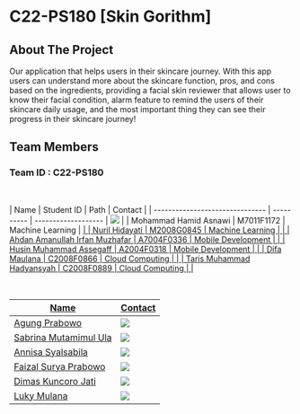 # C22-PS180 [Skin Gorithm]

## About The Project
Our application that helps users in their skincare journey. With this app users can understand more about the skincare function, pros, and cons based on the ingredients, providing a facial skin reviewer that allows user to know their facial condition, alarm feature to remind the users of their skincare daily usage, and the most important thing they can see their progress in their skincare journey!

## Team Members

### Team ID : C22-PS180

<br>

| Name                            | Student ID | Path                | Contact               | 
| ------------------------------- | ---------- | ------------------- | <a href="https://www.linkedin.com/in/agung-prabowo8800/"><img src="https://img.shields.io/badge/LinkedIn-0077B5?style=for-the-badge&logo=linkedin&logoColor=white" /></a> | 
| Mohammad Hamid Asnawi           | M7011F1172 | Machine Learning    | <a href="https://www.linkedin.com/in/agung-prabowo8800/"> | 
| Nuril Hidayati                  | M2008G0845 | Machine Learning    | <a href="https://www.linkedin.com/in/agung-prabowo8800/"> | 
| Ahdan Amanullah Irfan Muzhafar  | A7004F0336 | Mobile Development  | <a href="https://www.linkedin.com/in/agung-prabowo8800/"> | 
| Husin Muhammad Assegaff         | A2004F0318 | Mobile Development  | <a href="https://www.linkedin.com/in/agung-prabowo8800/"> | 
| Difa Maulana                    | C2008F0866 | Cloud Computing     | <a href="https://www.linkedin.com/in/agung-prabowo8800/"> | 
| Taris Muhammad Hadyansyah       | C2008F0889 | Cloud Computing     | <a href="https://www.linkedin.com/in/agung-prabowo8800/"> | 

<br>
 
 | Name                  | Contact                                                                                                                                                                                                                                                                                                                                        |
| --------------------- | ---------------------------------------------------------------------------------------------------------------------------------------------------------------------------------------------------------------------------------------------------------------------------------------------------------------------------------------------- |
| Agung Prabowo         | <a href="https://www.linkedin.com/in/agung-prabowo8800/"><img src="https://img.shields.io/badge/LinkedIn-0077B5?style=for-the-badge&logo=linkedin&logoColor=white" /></a>                |
| Sabrina Mutamimul Ula | <a href="https://www.linkedin.com/in/sabrina-m-a65441130/"><img src="https://img.shields.io/badge/LinkedIn-0077B5?style=for-the-badge&logo=linkedin&logoColor=white" /></a>                |
| Annisa Syalsabila     | <a href="https://www.linkedin.com/in/annisa-syalsabila-590099207/"><img src="https://img.shields.io/badge/LinkedIn-0077B5?style=for-the-badge&logo=linkedin&logoColor=white" /></a>  |
| Faizal Surya Prabowo  | <a href="https://www.linkedin.com/in/faizal-surya/"><img src="https://img.shields.io/badge/LinkedIn-0077B5?style=for-the-badge&logo=linkedin&logoColor=white" /></a>                           |
| Dimas Kuncoro Jati    | <a href="https://www.linkedin.com/in/dimas-k-jati/"><img src="https://img.shields.io/badge/LinkedIn-0077B5?style=for-the-badge&logo=linkedin&logoColor=white" /></a>                        |
| Luky Mulana           | <a href="https://www.linkedin.com/in/lukymulana/"><img src="https://img.shields.io/badge/LinkedIn-0077B5?style=for-the-badge&logo=linkedin&logoColor=white" /></a>                         |
  
